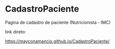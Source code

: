 # CadastroPaciente
Pagina de cadastro de paciente (Nutricionista - IMC)

link direto:

https://mayconamancio.github.io/CadastroPaciente/


